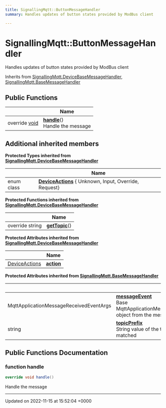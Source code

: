 ```yaml
---
title: SignallingMqtt::ButtonMessageHandler
summary: Handles updates of button states provided by ModBus client 

---
```


# SignallingMqtt::ButtonMessageHandler



Handles updates of button states provided by ModBus client 

Inherits from [SignallingMqtt.DeviceBaseMessageHandler](/SignallingSystem-doc/vb/Classes/classSignallingMqtt_1_1DeviceBaseMessageHandler/), [SignallingMqtt.BaseMessageHandler](/SignallingSystem-doc/vb/Classes/classSignallingMqtt_1_1BaseMessageHandler/)

## Public Functions

|                | Name           |
| -------------- | -------------- |
| override [void](/SignallingSystem-doc/vb/Files/SerialPixelLeds_8vb/#variable-void) | **[handle](/SignallingSystem-doc/vb/Classes/classSignallingMqtt_1_1ButtonMessageHandler/#function-handle)**()<br>Handle the message  |

## Additional inherited members

**Protected Types inherited from [SignallingMqtt.DeviceBaseMessageHandler](/SignallingSystem-doc/vb/Classes/classSignallingMqtt_1_1DeviceBaseMessageHandler/)**

|                | Name           |
| -------------- | -------------- |
| enum class| **[DeviceActions](/SignallingSystem-doc/vb/Classes/classSignallingMqtt_1_1DeviceBaseMessageHandler/#enum-deviceactions)** { Unknown, Input, Override, Request} |

**Protected Functions inherited from [SignallingMqtt.DeviceBaseMessageHandler](/SignallingSystem-doc/vb/Classes/classSignallingMqtt_1_1DeviceBaseMessageHandler/)**

|                | Name           |
| -------------- | -------------- |
| override string | **[getTopic](/SignallingSystem-doc/vb/Classes/classSignallingMqtt_1_1DeviceBaseMessageHandler/#function-gettopic)**() |

**Protected Attributes inherited from [SignallingMqtt.DeviceBaseMessageHandler](/SignallingSystem-doc/vb/Classes/classSignallingMqtt_1_1DeviceBaseMessageHandler/)**

|                | Name           |
| -------------- | -------------- |
| [DeviceActions](/SignallingSystem-doc/vb/Classes/classSignallingMqtt_1_1DeviceBaseMessageHandler/#enum-deviceactions) | **[action](/SignallingSystem-doc/vb/Classes/classSignallingMqtt_1_1DeviceBaseMessageHandler/#variable-action)**  |

**Protected Attributes inherited from [SignallingMqtt.BaseMessageHandler](/SignallingSystem-doc/vb/Classes/classSignallingMqtt_1_1BaseMessageHandler/)**

|                | Name           |
| -------------- | -------------- |
| MqttApplicationMessageReceivedEventArgs | **[messageEvent](/SignallingSystem-doc/vb/Classes/classSignallingMqtt_1_1BaseMessageHandler/#variable-messageevent)** <br>Base MqttApplicationMessageReceivedEventArgs object from the message  |
| string | **[topicPrefix](/SignallingSystem-doc/vb/Classes/classSignallingMqtt_1_1BaseMessageHandler/#variable-topicprefix)** <br>String value of the topic prefix that was matched  |


## Public Functions Documentation

### function handle

```csharp
override void handle()
```

Handle the message 

-------------------------------

Updated on 2022-11-15 at 15:52:04 +0000
